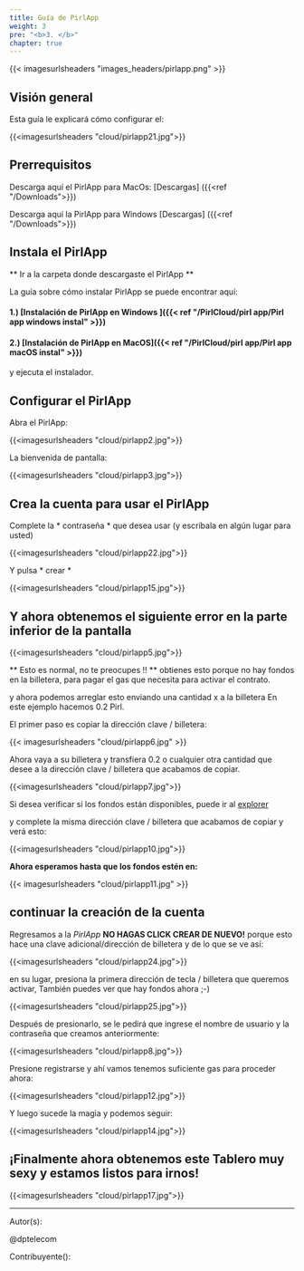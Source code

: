 ```yaml
---
title: Guía de PirlApp
weight: 3
pre: "<b>3. </b>"
chapter: true
---
```


{{< imagesurlsheaders "images_headers/pirlapp.png" >}}

## Visión general

Esta guía le explicará cómo configurar el:

{{<imagesurlsheaders "cloud/pirlapp21.jpg">}}

## Prerrequisitos

Descarga aquí el PirlApp para MacOs:
[Descargas] ({{<ref "/Downloads">}})

Descarga aquí la PirlApp para Windows
[Descargas] ({{<ref "/Downloads">}})

## Instala el PirlApp

** Ir a la carpeta donde descargaste el PirlApp **

La guía sobre cómo instalar PirlApp se puede encontrar aquí:

#### 1.) [Instalación de PirlApp en Windows ]({{< ref "/PirlCloud/pirl app/Pirl app windows instal" >}})
#### 2.) [Instalación de PirlApp en MacOS]({{< ref "/PirlCloud/pirl app/Pirl app macOS instal" >}})

y ejecuta el instalador.

## Configurar el PirlApp

Abra el PirlApp:

{{<imagesurlsheaders "cloud/pirlapp2.jpg">}}

La bienvenida de pantalla:

{{<imagesurlsheaders "cloud/pirlapp3.jpg">}}

## Crea la cuenta para usar el PirlApp

Complete la * contraseña * que desea usar (y escríbala en algún lugar para usted)

{{<imagesurlsheaders "cloud/pirlapp22.jpg">}}

Y pulsa * crear *

{{<imagesurlsheaders "cloud/pirlapp15.jpg">}}

## Y ahora obtenemos el siguiente error en la parte inferior de la pantalla

{{<imagesurlsheaders "cloud/pirlapp5.jpg">}}

** Esto es normal, no te preocupes !! **
obtienes esto porque no hay fondos en la billetera,
para pagar el gas que necesita para activar el contrato.

y ahora podemos arreglar esto enviando una cantidad x a la billetera
En este ejemplo hacemos 0.2 Pirl.

El primer paso es copiar la dirección clave / billetera:

{{< imagesurlsheaders "cloud/pirlapp6.jpg" >}}

Ahora vaya a su billetera y transfiera 0.2 o cualquier otra cantidad que desee a la dirección clave / billetera que acabamos de copiar.

{{<imagesurlsheaders "cloud/pirlapp7.jpg">}}

Si desea verificar si los fondos están disponibles, puede ir al [explorer](https://devexplorer.pirl.io/home "explorer")

y complete la misma dirección clave / billetera que acabamos de copiar y verá esto:

{{<imagesurlsheaders "cloud/pirlapp10.jpg">}}

**Ahora esperamos hasta que los fondos estén en:**

{{< imagesurlsheaders "cloud/pirlapp11.jpg" >}}

## continuar la creación de la cuenta

Regresamos a la *PirlApp*
**NO HAGAS CLICK CREAR DE NUEVO!**
porque esto hace una clave adicional/dirección de billetera
y de lo que se ve así:

{{<imagesurlsheaders "cloud/pirlapp24.jpg">}}

en su lugar, presiona la primera dirección de tecla / billetera que queremos activar,
También puedes ver que hay fondos ahora ;-)

{{<imagesurlsheaders "cloud/pirlapp25.jpg">}}

Después de presionarlo, se le pedirá que ingrese el nombre de usuario y la contraseña que creamos anteriormente:

{{<imagesurlsheaders "cloud/pirlapp8.jpg">}}

Presione registrarse y ahí vamos tenemos suficiente gas para proceder ahora:

{{<imagesurlsheaders "cloud/pirlapp12.jpg">}}

Y luego sucede la magia y podemos seguir:

{{<imagesurlsheaders "cloud/pirlapp14.jpg">}}

## ¡Finalmente ahora obtenemos este Tablero muy sexy y estamos listos para irnos!

{{<imagesurlsheaders "cloud/pirlapp17.jpg">}}

---
Autor(s):

@dptelecom

Contribuyente():
